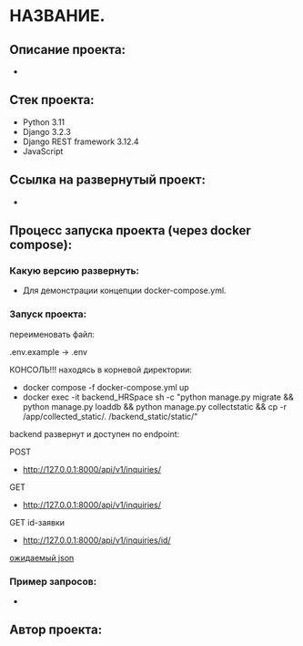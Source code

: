 # НАЗВАНИЕ.
## Описание проекта:
- 
## Стек проекта:
- Python 3.11
- Django 3.2.3
- Django REST framework 3.12.4
- JavaScript
## Cсылка на развернутый проект:
- 
## Процесс запуска проекта (через docker compose):
### Какую версию развернуть:
- Для демонстрации концепции docker-compose.yml.
### Запуск проекта:
переименовать файл:

.env.example -> .env

КОНСОЛЬ!!! находясь в корневой директории:

- docker compose -f docker-compose.yml up
- docker exec -it backend_HRSpace sh -c "python manage.py migrate && python manage.py loaddb && python manage.py collectstatic && cp -r /app/collected_static/. /backend_static/static/"
  
backend развернут и доступен по endpoint:

POST

- http://127.0.0.1:8000/api/v1/inquiries/

GET

- http://127.0.0.1:8000/api/v1/inquiries/

GET id-заявки

- http://127.0.0.1:8000/api/v1/inquiries/id/

[ожидаемый json](backend/readme_data/expected%20_json.json)

### Пример запросов:
- 
## Автор проекта:
